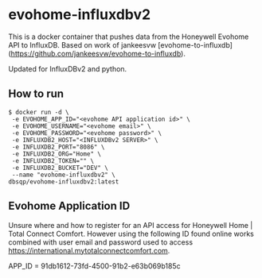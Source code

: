 # evohome-influxdbv2

This is a docker container that pushes data from the Honeywell Evohome API to InfluxDB. Based on work of jankeesvw [evohome-to-influxdb] (https://github.com/jankeesvw/evohome-to-influxdb).

Updated for InfluxDBv2 and python.

## How to run
```
$ docker run -d \
 -e EVOHOME_APP_ID="<evohome API application id>" \
 -e EVOHOME_USERNAME="<evohome email>" \
 -e EVOHOME_PASSWORD="<evohome password>" \
 -e INFLUXDB2_HOST="<INFLUXDBv2 SERVER>" \
 -e INFLUXDB2_PORT="8086" \
 -e INFLUXDB2_ORG="Home" \
 -e INFLUXDB2_TOKEN="" \
 -e INFLUXDB2_BUCKET="DEV" \
 --name "evohome-influxdbv2" \
dbsqp/evohome-influxdbv2:latest
```

## Evohome Application ID

Unsure where and how to register for an API access for Honeywell Home | Total Connect Comfort. However using the following ID found online works combined with user email and password used to access https://international.mytotalconnectcomfort.com.

APP_ID = 91db1612-73fd-4500-91b2-e63b069b185c



